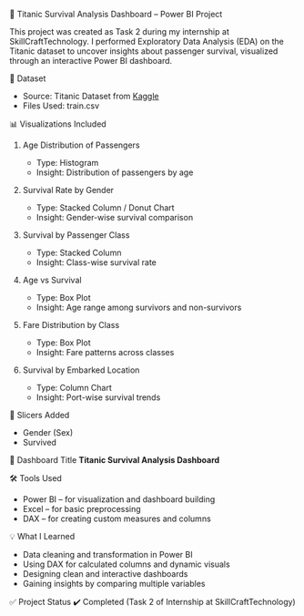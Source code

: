 🚢 Titanic Survival Analysis Dashboard – Power BI Project

This project was created as Task 2 during my internship at SkillCraftTechnology. I performed Exploratory Data Analysis (EDA) on the Titanic dataset to uncover insights about passenger survival, visualized through an interactive Power BI dashboard.

📁 Dataset
- Source: Titanic Dataset from [Kaggle](https://www.kaggle.com/competitions/titanic/data)
- Files Used: train.csv

📊 Visualizations Included
1. Age Distribution of Passengers  
   - Type: Histogram  
   - Insight: Distribution of passengers by age

2. Survival Rate by Gender  
   - Type: Stacked Column / Donut Chart  
   - Insight: Gender-wise survival comparison

3. Survival by Passenger Class
   - Type: Stacked Column  
   - Insight: Class-wise survival rate

4. Age vs Survival 
   - Type: Box Plot  
   - Insight: Age range among survivors and non-survivors

5. Fare Distribution by Class
   - Type: Box Plot  
   - Insight: Fare patterns across classes
     
6. Survival by Embarked Location
   - Type: Column Chart  
   - Insight: Port-wise survival trends

🧩 Slicers Added
- Gender (Sex)
- Survived

📌 Dashboard Title
**Titanic Survival Analysis Dashboard**

🛠 Tools Used
- Power BI – for visualization and dashboard building  
- Excel – for basic preprocessing  
- DAX – for creating custom measures and columns  

💡 What I Learned
- Data cleaning and transformation in Power BI  
- Using DAX for calculated columns and dynamic visuals  
- Designing clean and interactive dashboards  
- Gaining insights by comparing multiple variables

 ✅ Project Status
✔️ Completed (Task 2 of Internship at SkillCraftTechnology)

